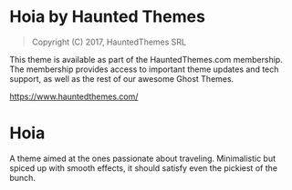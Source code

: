 Hoia by Haunted Themes
============================

> Copyright (C) 2017, HauntedThemes SRL

This theme is available as part of the HauntedThemes.com membership. The membership provides
access to important theme updates and tech support, as well as the rest of 
our awesome Ghost Themes.

https://www.hauntedthemes.com/

# Hoia
A theme aimed at the ones passionate about traveling. Minimalistic but spiced up with smooth effects, it should satisfy even the pickiest of the bunch.